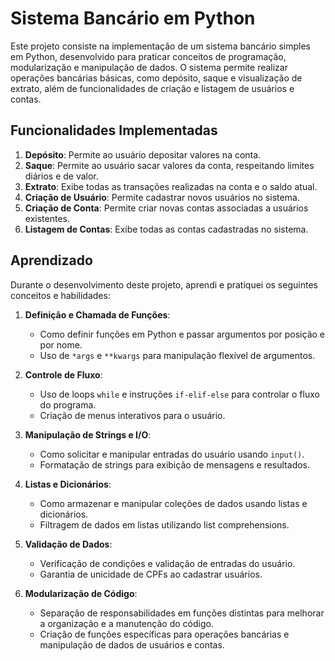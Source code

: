 # Sistema Bancário em Python

Este projeto consiste na implementação de um sistema bancário simples em Python, desenvolvido para praticar conceitos de programação, modularização e manipulação de dados. O sistema permite realizar operações bancárias básicas, como depósito, saque e visualização de extrato, além de funcionalidades de criação e listagem de usuários e contas.

## Funcionalidades Implementadas

1. **Depósito**: Permite ao usuário depositar valores na conta.
2. **Saque**: Permite ao usuário sacar valores da conta, respeitando limites diários e de valor.
3. **Extrato**: Exibe todas as transações realizadas na conta e o saldo atual.
4. **Criação de Usuário**: Permite cadastrar novos usuários no sistema.
5. **Criação de Conta**: Permite criar novas contas associadas a usuários existentes.
6. **Listagem de Contas**: Exibe todas as contas cadastradas no sistema.

## Aprendizado

Durante o desenvolvimento deste projeto, aprendi e pratiquei os seguintes conceitos e habilidades:

1. **Definição e Chamada de Funções**:
   - Como definir funções em Python e passar argumentos por posição e por nome.
   - Uso de `*args` e `**kwargs` para manipulação flexível de argumentos.

2. **Controle de Fluxo**:
   - Uso de loops `while` e instruções `if-elif-else` para controlar o fluxo do programa.
   - Criação de menus interativos para o usuário.

3. **Manipulação de Strings e I/O**:
   - Como solicitar e manipular entradas do usuário usando `input()`.
   - Formatação de strings para exibição de mensagens e resultados.

4. **Listas e Dicionários**:
   - Como armazenar e manipular coleções de dados usando listas e dicionários.
   - Filtragem de dados em listas utilizando list comprehensions.

5. **Validação de Dados**:
   - Verificação de condições e validação de entradas do usuário.
   - Garantia de unicidade de CPFs ao cadastrar usuários.

6. **Modularização de Código**:
   - Separação de responsabilidades em funções distintas para melhorar a organização e a manutenção do código.
   - Criação de funções específicas para operações bancárias e manipulação de dados de usuários e contas.

